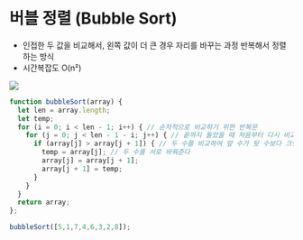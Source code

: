 # 버블 정렬 \(Bubble Sort\)

* 인접한 두 값을 비교해서, 왼쪽 값이 더 큰 경우 자리를 바꾸는 과정 반복해서 정렬하는 방식
* 시간복잡도 O\(n²\)

![](https://camo.githubusercontent.com/383b23979d4d7f279f8fb285b36bcdd357b10a35/68747470733a2f2f75706c6f61642e77696b696d656469612e6f72672f77696b6970656469612f636f6d6d6f6e732f632f63382f427562626c652d736f72742d6578616d706c652d33303070782e676966)

```javascript
function bubbleSort(array) {
  let len = array.length;
  let temp;
  for (i = 0; i < len - 1; i++) { // 순차적으로 비교하기 위한 반복문
    for (j = 0; j < len - 1 - i; j++) { // 끝까지 돌았을 때 처음부터 다시 비교
      if (array[j] > array[j + 1]) { // 두 수를 비교하여 앞 수가 뒷 수보다 크면
        temp = array[j]; // 두 수를 서로 바꿔준다
        array[j] = array[j + 1];
        array[j + 1] = temp;
      }
    }
  }
  return array;
};

bubbleSort([5,1,7,4,6,3,2,8]);
```


